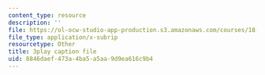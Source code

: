```yaml
---
content_type: resource
description: ''
file: https://ol-ocw-studio-app-production.s3.amazonaws.com/courses/18-01sc-single-variable-calculus-fall-2010/8846daef473a4ba5a5aa9d9ea616c9b4_4sTKcvYMNxk.srt
file_type: application/x-subrip
resourcetype: Other
title: 3play caption file
uid: 8846daef-473a-4ba5-a5aa-9d9ea616c9b4
---
```

